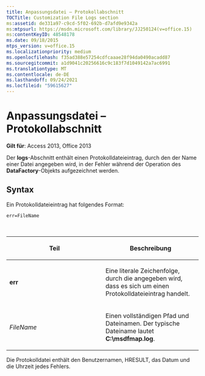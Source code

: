 ```yaml
---
title: Anpassungsdatei – Protokollabschnitt
TOCTitle: Customization File Logs section
ms:assetid: de331a97-c9cd-5f02-692b-d7afd9e9342a
ms:mtpsurl: https://msdn.microsoft.com/library/JJ250124(v=office.15)
ms:contentKeyID: 48548178
ms.date: 09/18/2015
mtps_version: v=office.15
ms.localizationpriority: medium
ms.openlocfilehash: f35ad388e57254cdfcaaae28f94da0490acadd87
ms.sourcegitcommit: a1d9041c20256616c9c183f7d1049142a7ac6991
ms.translationtype: MT
ms.contentlocale: de-DE
ms.lasthandoff: 09/24/2021
ms.locfileid: "59615627"
---
```

# <a name="customization-file-logs-section"></a>Anpassungsdatei – Protokollabschnitt

**Gilt für**: Access 2013, Office 2013

Der **logs**-Abschnitt enthält einen Protokolldateieintrag, durch den der Name einer Datei angegeben wird, in der Fehler während der Operation des **DataFactory**-Objekts aufgezeichnet werden.

## <a name="syntax"></a>Syntax

Ein Protokolldateieintrag hat folgendes Format:

`err=FileName`

<br/>

<table>
<colgroup>
<col style="width: 50%" />
<col style="width: 50%" />
</colgroup>
<thead>
<tr class="header">
<th><p>Teil</p></th>
<th><p>Beschreibung</p></th>
</tr>
</thead>
<tbody>
<tr class="odd">
<td><p><strong>err</strong></p></td>
<td><p>Eine literale Zeichenfolge, durch die angegeben wird, dass es sich um einen Protokolldateieintrag handelt.</p></td>
</tr>
<tr class="even">
<td><p><em>FileName</em></p></td>
<td><p>Einen vollständigen Pfad und Dateinamen. Der typische Dateiname lautet <strong>C:\msdfmap.log</strong>.</p></td>
</tr>
</tbody>
</table>


Die Protokolldatei enthält den Benutzernamen, HRESULT, das Datum und die Uhrzeit jedes Fehlers.


